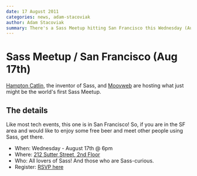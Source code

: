 ```yaml
---
date: 17 August 2011
categories: news, adam-stacoviak
author: Adam Stacoviak
summary: There's a Sass Meetup hitting San Francisco this Wednesday (Aug 17) at 6pm at 212 Sutter on the 2nd floor. Enjoy free beer and great Sass talk!
---
```


# Sass Meetup / San Francisco (Aug 17th)

[Hampton Catlin](http://hamptoncatlin.com/), the inventor of Sass, and [Moovweb](http://site.moovweb.com/) are hosting what just might be the world's first Sass Meetup.

## The details

Like most tech events, this one is in San Francisco! So, if you are in the SF area and would like to enjoy some free beer and meet other people using Sass, get there.

* When: Wednesday - August 17th @ 6pm
* Where: [212 Sutter Street, 2nd Floor](http://maps.google.com/maps?q=212+Sutter+Street,+SF&hl=en&z=16&vpsrc=0)
* Who: All lovers of Sass! And those who are Sass-curious.
* Register: [RSVP here](https://spreadsheets.google.com/spreadsheet/viewform?formkey=dElxQThEUGo1UTJsZElrXzF6TnpHR2c6MQ)